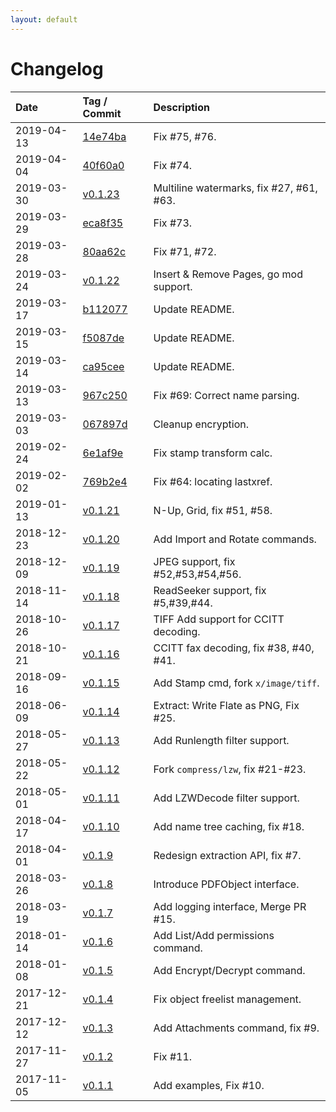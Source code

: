 ```yaml
---
layout: default
---
```


# Changelog

| Date      | Tag / Commit | Description  
|:----------|:-------------|:--------
|2019-04-13 | [14e74ba](https://github.com/hhrutter/pdfcpu/commit/14e74ba2c2ebe2ade2aa4c8506c5e9cec2a5fbd8) | Fix #75, #76.
|2019-04-04 | [40f60a0](https://github.com/hhrutter/pdfcpu/commit/40f60a0a25c5359e3d44c06138404079ae272622) | Fix #74.
|2019-03-30 | [v0.1.23](https://github.com/hhrutter/pdfcpu/releases/tag/v0.1.23) | Multiline watermarks, fix #27, #61, #63.
|2019-03-29 | [eca8f35](https://github.com/hhrutter/pdfcpu/commit/eca8f35ebe5f99da5862212e050824680f23016f) | Fix #73.
|2019-03-28 | [80aa62c](https://github.com/hhrutter/pdfcpu/commit/80aa62c9dd3076f631a9f903cb7c9779d40fd3db) | Fix #71, #72.
|2019-03-24 | [v0.1.22](https://github.com/hhrutter/pdfcpu/releases/tag/v0.1.22) | Insert & Remove Pages, go mod support.
|2019-03-17 | [b112077](https://github.com/hhrutter/pdfcpu/commit/b112077a350f920d21423d55ea26f8ab15a3d1ae) | Update README.
|2019-03-15 | [f5087de](https://github.com/hhrutter/pdfcpu/commit/f5087deb534155298a21f6ffcf1d711c0b9a5acf) | Update README.
|2019-03-14 | [ca95cee](https://github.com/hhrutter/pdfcpu/commit/ca95cee228a9837387adb72813f5df5652ec53b8) | Update README.
|2019-03-13 | [967c250](https://github.com/hhrutter/pdfcpu/commit/967c250e0cdf31441df1c79562a00a8df3ab4a52) | Fix #69: Correct name parsing.
|2019-03-03 | [067897d](https://github.com/hhrutter/pdfcpu/commit/067897de8ea2ff18ef6a86bf7b2da43f264c0991) | Cleanup encryption.
|2019-02-24 | [6e1af9e](https://github.com/hhrutter/pdfcpu/commit/6e1af9ed3b76f0306a469ed50e64e737c9f752f7) | Fix stamp transform calc.
|2019-02-02 | [769b2e4](https://github.com/hhrutter/pdfcpu/commit/769b2e488b07ebcc0cd4f33c651bed67d03db84e) | Fix #64: locating lastxref.
|2019-01-13 | [v0.1.21](https://github.com/hhrutter/pdfcpu/releases/tag/v0.1.21) | N-Up, Grid, fix #51, #58.
|2018-12-23 | [v0.1.20](https://github.com/hhrutter/pdfcpu/releases/tag/v0.1.20) | Add Import and Rotate commands.
|2018-12-09 | [v0.1.19](https://github.com/hhrutter/pdfcpu/releases/tag/v0.1.19) | JPEG support, fix #52,#53,#54,#56.
|2018-11-14 | [v0.1.18](https://github.com/hhrutter/pdfcpu/releases/tag/v0.1.18) | ReadSeeker support, fix #5,#39,#44.
|2018-10-26 | [v0.1.17](https://github.com/hhrutter/pdfcpu/releases/tag/v0.1.17) | TIFF Add support for CCITT decoding.
|2018-10-21 | [v0.1.16](https://github.com/hhrutter/pdfcpu/releases/tag/v0.1.16) | CCITT fax decoding, fix #38, #40, #41.
|2018-09-16 | [v0.1.15](https://github.com/hhrutter/pdfcpu/releases/tag/0.1.15)  | Add Stamp cmd, fork `x/image/tiff`.
|2018-06-09 | [v0.1.14](https://github.com/hhrutter/pdfcpu/releases/tag/v0.1.14) | Extract: Write Flate as PNG, Fix #25.
|2018-05-27 | [v0.1.13](https://github.com/hhrutter/pdfcpu/releases/tag/v0.1.13) | Add Runlength filter support.
|2018-05-22 | [v0.1.12](https://github.com/hhrutter/pdfcpu/releases/tag/v0.1.12) | Fork `compress/lzw`, fix #21-#23.
|2018-05-01 | [v0.1.11](https://github.com/hhrutter/pdfcpu/releases/tag/v0.1.11) | Add LZWDecode filter support.
|2018-04-17 | [v0.1.10](https://github.com/hhrutter/pdfcpu/releases/tag/v0.1.10) | Add name tree caching, fix #18.
|2018-04-01 | [v0.1.9](https://github.com/hhrutter/pdfcpu/releases/tag/v0.1.9)   | Redesign extraction API, fix #7.
|2018-03-26 | [v0.1.8](https://github.com/hhrutter/pdfcpu/releases/tag/v0.1.8)   | Introduce PDFObject interface.
|2018-03-19 | [v0.1.7](https://github.com/hhrutter/pdfcpu/releases/tag/v0.1.7)   | Add logging interface, Merge PR #15.
|2018-01-14 | [v0.1.6](https://github.com/hhrutter/pdfcpu/releases/tag/v0.1.6)   | Add List/Add permissions command.
|2018-01-08 | [v0.1.5](https://github.com/hhrutter/pdfcpu/releases/tag/v0.1.5)   | Add Encrypt/Decrypt command.
|2017-12-21 | [v0.1.4](https://github.com/hhrutter/pdfcpu/releases/tag/v0.1.4)   | Fix object freelist management.
|2017-12-12 | [v0.1.3](https://github.com/hhrutter/pdfcpu/releases/tag/v0.1.3)   | Add Attachments command, fix #9.
|2017-11-27 | [v0.1.2](https://github.com/hhrutter/pdfcpu/releases/tag/v0.1.2)   | Fix #11.
|2017-11-05 | [v0.1.1](https://github.com/hhrutter/pdfcpu/releases/tag/v0.1.1)   | Add examples, Fix #10.
